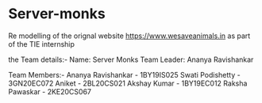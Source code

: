 # Server-monks
Re modelling of the orignal website https://www.wesaveanimals.in
as part of the TIE internship 


the Team details:- 
Name: Server Monks
Team Leader: Ananya Ravishankar

Team Members:- 
Ananya Ravishankar - 1BY19IS025
Swati Podishetty - 3GN20EC072
Aniket - 2BL20CS021
Akshay Kumar - 1BY19EC012
Raksha Pawaskar - 2KE20CS067

